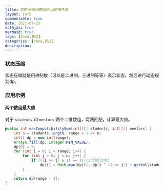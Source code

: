 ```yaml
---
title: 状态压缩动态规划dp使用总结
layout: info
commentable: true
date: 2021-07-25
mathjax: true
mermaid: true
tags: [Java,算法]
categories: [Java,算法]
description: 
---
```


### 状态压缩

状态压缩就是用进制数（可以是二进制，三进制等等）表示状态，然后进行动态规划dp。

<!--more-->

### 应用示例

#### 两个数组最大值

对于 `students` 和 `mentors` 两个二维数组，两两匹配，计算最大值。

```java
public int maxCompatibilitySum(int[][] students, int[][] mentors) {
    int n = students.length, range = 1 << n;
    int[] dp = new int[range];
    Arrays.fill(dp, Integer.MIN_VALUE);
    dp[0] = 0;
    for (int i = 0; i < range; i++) {
        for (int j = 0; j < n; j++) {
            if (((i >> j) & 1) == 1)//i的第j位为1
                dp[i] = Math.max(dp[i], dp[i ^ (1 << j)] + getVal(students[Integer.bitCount(i) - 1],mentors[j]));
        }
    }
    return dp[range - 1];
}
```
